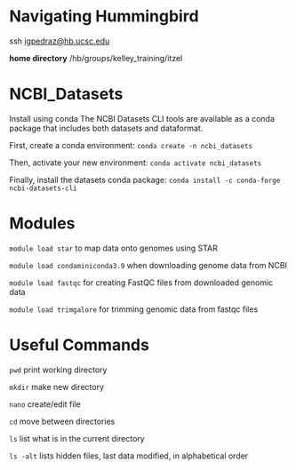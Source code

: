 # Navigating Hummingbird

ssh igpedraz@hb.ucsc.edu

**home directory** /hb/groups/kelley_training/itzel

# NCBI_Datasets

Install using conda
The NCBI Datasets CLI tools are available as a conda package that includes both datasets and dataformat.

First, create a conda environment: ```conda create -n ncbi_datasets```

Then, activate your new environment: ```conda activate ncbi_datasets```

Finally, install the datasets conda package: ```conda install -c conda-forge ncbi-datasets-cli```

# Modules

```module load star``` to map data onto genomes using STAR

```module load condaminiconda3.9``` when downloading genome data from NCBI

```module load fastqc``` for creating FastQC files from downloaded genomic data

```module load trimgalore``` for trimming genomic data from fastqc files

# Useful Commands

```pwd``` print working directory

```mkdir``` make new directory

```nano``` create/edit file

```cd``` move between directories

```ls``` list what is in the current directory

```ls -alt``` lists hidden files, last data modified, in alphabetical order
